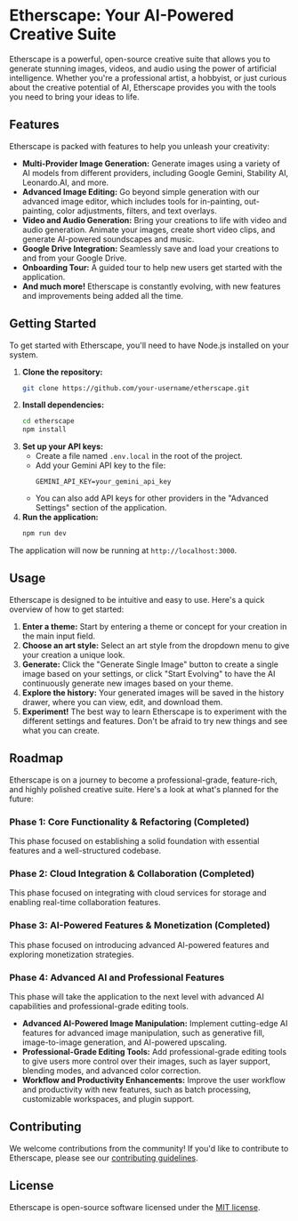 # Etherscape: Your AI-Powered Creative Suite

Etherscape is a powerful, open-source creative suite that allows you to generate stunning images, videos, and audio using the power of artificial intelligence. Whether you're a professional artist, a hobbyist, or just curious about the creative potential of AI, Etherscape provides you with the tools you need to bring your ideas to life.

## Features

Etherscape is packed with features to help you unleash your creativity:

*   **Multi-Provider Image Generation:** Generate images using a variety of AI models from different providers, including Google Gemini, Stability AI, Leonardo.AI, and more.
*   **Advanced Image Editing:** Go beyond simple generation with our advanced image editor, which includes tools for in-painting, out-painting, color adjustments, filters, and text overlays.
*   **Video and Audio Generation:** Bring your creations to life with video and audio generation. Animate your images, create short video clips, and generate AI-powered soundscapes and music.
*   **Google Drive Integration:** Seamlessly save and load your creations to and from your Google Drive.
*   **Onboarding Tour:** A guided tour to help new users get started with the application.
*   **And much more!** Etherscape is constantly evolving, with new features and improvements being added all the time.

## Getting Started

To get started with Etherscape, you'll need to have Node.js installed on your system.

1.  **Clone the repository:**
    ```bash
    git clone https://github.com/your-username/etherscape.git
    ```
2.  **Install dependencies:**
    ```bash
    cd etherscape
    npm install
    ```
3.  **Set up your API keys:**
    *   Create a file named `.env.local` in the root of the project.
    *   Add your Gemini API key to the file:
        ```
        GEMINI_API_KEY=your_gemini_api_key
        ```
    *   You can also add API keys for other providers in the "Advanced Settings" section of the application.
4.  **Run the application:**
    ```bash
    npm run dev
    ```

The application will now be running at `http://localhost:3000`.

## Usage

Etherscape is designed to be intuitive and easy to use. Here's a quick overview of how to get started:

1.  **Enter a theme:** Start by entering a theme or concept for your creation in the main input field.
2.  **Choose an art style:** Select an art style from the dropdown menu to give your creation a unique look.
3.  **Generate:** Click the "Generate Single Image" button to create a single image based on your settings, or click "Start Evolving" to have the AI continuously generate new images based on your theme.
4.  **Explore the history:** Your generated images will be saved in the history drawer, where you can view, edit, and download them.
5.  **Experiment!** The best way to learn Etherscape is to experiment with the different settings and features. Don't be afraid to try new things and see what you can create.

## Roadmap

Etherscape is on a journey to become a professional-grade, feature-rich, and highly polished creative suite. Here's a look at what's planned for the future:

### Phase 1: Core Functionality & Refactoring (Completed)
This phase focused on establishing a solid foundation with essential features and a well-structured codebase.

### Phase 2: Cloud Integration & Collaboration (Completed)
This phase focused on integrating with cloud services for storage and enabling real-time collaboration features.

### Phase 3: AI-Powered Features & Monetization (Completed)
This phase focused on introducing advanced AI-powered features and exploring monetization strategies.

### Phase 4: Advanced AI and Professional Features
This phase will take the application to the next level with advanced AI capabilities and professional-grade editing tools.
- **Advanced AI-Powered Image Manipulation:** Implement cutting-edge AI features for advanced image manipulation, such as generative fill, image-to-image generation, and AI-powered upscaling.
- **Professional-Grade Editing Tools:** Add professional-grade editing tools to give users more control over their images, such as layer support, blending modes, and advanced color correction.
- **Workflow and Productivity Enhancements:** Improve the user workflow and productivity with new features, such as batch processing, customizable workspaces, and plugin support.

## Contributing

We welcome contributions from the community! If you'd like to contribute to Etherscape, please see our [contributing guidelines](CONTRIBUTING.md).

## License

Etherscape is open-source software licensed under the [MIT license](LICENSE).
